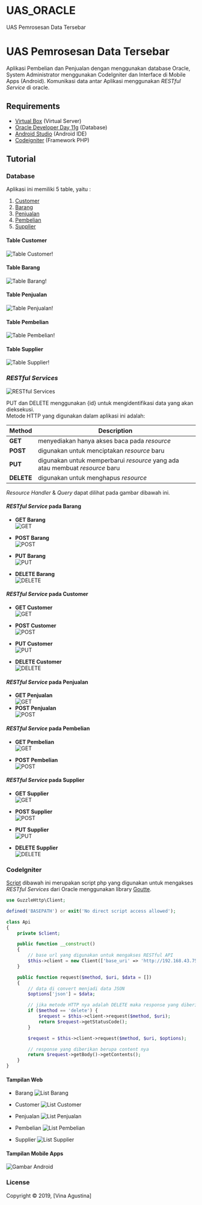 # UAS_ORACLE
UAS Pemrosesan Data Tersebar


  
# UAS Pemrosesan Data Tersebar

Aplikasi Pembelian dan Penjualan dengan menggunakan database Oracle, System Administrator menggunakan CodeIgniter dan Interface di Mobile Apps (Android). Komunikasi data antar Aplikasi menggunakan *RESTful Service* di oracle.

## Requirements

- [Virtual Box](https://www.virtualbox.org/wiki/Downloads) (Virtual Server)
- [Oracle Developer Day 11g](https://www.oracle.com/technetwork/database/enterprise-edition/databaseappdev-vm-161299.html) (Database)
- [Android Studio](https://developer.android.com/studio) (Android IDE)
- [Codeigniter](https://www.codeigniter.com/) (Framework PHP)

## Tutorial

### Database

Aplikasi ini memiliki 5 table, yaitu :

1. [Customer](#t_customer)
2. [Barang](#t_barang)
3. [Penjualan](#t_penjualan)
4. [Pembelian](#t_pembelian)
5. [Supplier](#t_supplier)

#### Table Customer

![Table Customer!](./UAS/t_costumer.PNG "Table Customer")

#### Table Barang

![Table Barang!](./UAS/t_barang.png "Table Barang")

#### Table Penjualan

![Table Penjualan!](./UAS/t_penjualan.png "Table Penjualan")

#### Table Pembelian

![Table Pembelian!](./UAS/t_pembelian.png "Table Pembelian")

#### Table Supplier

![Table Supplier!](./UAS/t_supplier.png "Table Supplier")

### *RESTful Services*

![RESTful Services](./UAS/restful.png)

PUT dan DELETE menggunakan {id} untuk mengidentifikasi data yang akan dieksekusi.  
Metode HTTP yang digunakan dalam aplikasi ini adalah:

| Method | Description |
| ------ | ------ |
| **GET** | menyediakan hanya akses baca pada _resource_ |
| **POST** | digunakan untuk menciptakan _resource_ baru |
| **PUT** | digunakan untuk memperbarui _resource_ yang ada atau membuat _resource_ baru |
| **DELETE** | digunakan untuk menghapus _resource_ |

*Resource Handler* & *Query* dapat dilihat pada gambar dibawah ini.

#### *RESTful Service* pada Barang

- **GET Barang**  
![GET](./UAS/get_barang.PNG)

- **POST Barang**  
![POST](./UAS/post_barang.PNG)

- **PUT Barang**  
![PUT](./UAS/put_barang.PNG)

- **DELETE Barang**  
![DELETE](./UAS/delete_barang.PNG)


#### *RESTful Service* pada Customer

- **GET Customer**  
![GET](./UAS/get_costumer.PNG)

- **POST Customer**  
![POST](./UAS/post_costumer.PNG)


- **PUT Customer**  
![PUT](./UAS/put_costumer.PNG)


- **DELETE Customer**  
![DELETE](./UAS/delete_costumer.PNG)
#### *RESTful Service* pada Penjualan

- **GET Penjualan**  
![GET](./UAS/get_penjualan.PNG)
- **POST Penjualan**  
![POST](./UAS/post_barang.PNG)

#### *RESTful Service* pada Pembelian

- **GET Pembelian**  
![GET](./UAS/get_pembelian.PNG)

- **POST Pembelian**  
![POST](./UAS/post_barang.PNG)
#### *RESTful Service* pada Supplier

- **GET Supplier**  
![GET](./UAS/get_supplier.PNG)

- **POST Supplier**  
![POST](./UAS/post_supplier.PNG)

- **PUT Supplier**  
![PUT](./UAS/put_supplier.PNG)
- **DELETE Supplier**  
![DELETE](./UAS/delete_supplier.PNG)

### CodeIgniter

[Script](./oracle-uas/application/libraries/Api.php) dibawah ini merupakan script php yang digunakan untuk mengakses *RESTful Services* dari Oracle menggunakan library [Goutte](https://github.com/FriendsOfPHP/Goutte).

```php
use GuzzleHttp\Client;

defined('BASEPATH') or exit('No direct script access allowed');

class Api
{
    private $client;

    public function __construct()
    {
        // base url yang digunakan untuk mengakses RESTful API
        $this->client = new Client(['base_uri' => 'http://192.168.43.75:8888/apex/obe/']);
    }

    public function request($method, $uri, $data = [])
    {
        // data di convert menjadi data JSON
        $options['json'] = $data;

        // jika metode HTTP nya adalah DELETE maka response yang diberikan adalah status code nya
        if ($method == 'delete') {
            $request = $this->client->request($method, $uri);
            return $request->getStatusCode();
        }

        $request = $this->client->request($method, $uri, $options);

        // response yang diberikan berupa content nya
        return $request->getBody()->getContents();
    }
}
```

#### Tampilan Web

- Barang
![List Barang](./UAS/web/barang.PNG)

- Customer
![List Customer](./UAS/web/customer.PNG)

- Penjualan
![List Penjualan](./UAS/web/penjualan.PNG)

- Pembelian
![List Pembelian](./UAS/web/pembelian.PNG)

- Supplier
![List Supplier](./UAS/web/supplier.PNG)

#### Tampilan Mobile Apps

![Gambar Android](./UAS/android.jpg)

### License

Copyright © 2019, [Vina Agustina]
